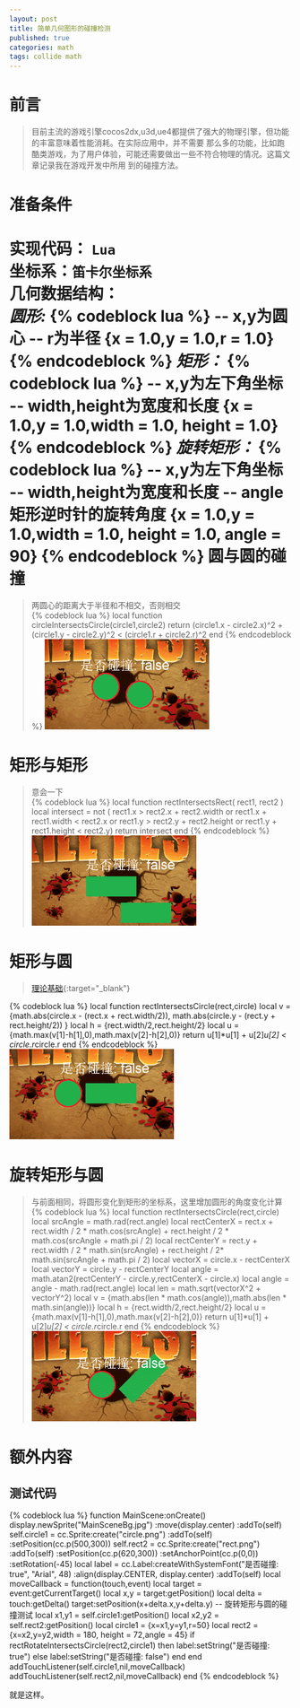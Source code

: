 ```yaml
---
layout: post
title: 简单几何图形的碰撞检测
published: true
categories: math
tags: collide math
---
```


前言
====

> 目前主流的游戏引擎cocos2dx,u3d,ue4都提供了强大的物理引擎，但功能的丰富意味着性能消耗。在实际应用中，并不需要
那么多的功能，比如跑酷类游戏，为了用户体验，可能还需要做出一些不符合物理的情况。这篇文章记录我在游戏开发中所用
到的碰撞方法。    

准备条件
====

**实现代码**： ``Lua``      
**坐标系**：``笛卡尔坐标系``    
**几何数据结构：**        
*圆形:*
{% codeblock lua %}
-- x,y为圆心
-- r为半径
{x = 1.0,y = 1.0,r = 1.0}
{% endcodeblock %}
*矩形：*
{% codeblock lua %}
-- x,y为左下角坐标
-- width,height为宽度和长度
{x = 1.0,y = 1.0,width = 1.0, height = 1.0}
{% endcodeblock %}
*旋转矩形：*
{% codeblock lua %}
-- x,y为左下角坐标
-- width,height为宽度和长度
-- angle矩形逆时针的旋转角度
{x = 1.0,y = 1.0,width = 1.0, height = 1.0, angle = 90}
{% endcodeblock %}
圆与圆的碰撞
====
> 两圆心的距离大于半径和不相交，否则相交    
{% codeblock lua %}
local function circleIntersectsCircle(circle1,circle2)
    return  (circle1.x - circle2.x)^2 + (circle1.y - circle2.y)^2 < (circle1.r + circle2.r)^2
end
{% endcodeblock %}
![圆形X圆形](/images/math/circleXcircle.gif)    

矩形与矩形
====
> 意会一下    
{% codeblock lua %}
local function rectIntersectsRect( rect1, rect2 )
    local intersect = not ( rect1.x > rect2.x + rect2.width or
        rect1.x + rect1.width < rect2.x or
        rect1.y > rect2.y + rect2.height or
        rect1.y + rect1.height < rect2.y)
    return intersect
end
{% endcodeblock %}
![矩形X矩形](/images/math/rectXrect.gif)    

矩形与圆
====
> [理论基础](https://www.zhihu.com/question/24251545/answer/27184960){:target="_blank"}    

{% codeblock lua %}
local function rectIntersectsCircle(rect,circle)
    local v = {math.abs(circle.x - (rect.x + rect.width/2)),
        math.abs(circle.y - (rect.y + rect.height/2)) }
    local h = {rect.width/2,rect.height/2}
    local u = {math.max(v[1]-h[1],0),math.max(v[2]-h[2],0)}
    return u[1]*u[1] + u[2]*u[2] < circle.r*circle.r
end
{% endcodeblock %}
![矩形X圆形](/images/math/rectXcircle.gif)    

旋转矩形与圆
====
> 与前面相同，将圆形变化到矩形的坐标系，这里增加圆形的角度变化计算
{% codeblock lua %}
local function rectIntersectsCircle(rect,circle)
    local srcAngle = math.rad(rect.angle)
    local rectCenterX = rect.x + rect.width / 2 * math.cos(srcAngle) + 
                        rect.height / 2 * math.cos(srcAngle + math.pi / 2)
    local rectCenterY = rect.y + rect.width / 2 * math.sin(srcAngle) + 
                        rect.height / 2* math.sin(srcAngle + math.pi / 2)
    local vectorX = circle.x - rectCenterX
    local vectorY = circle.y - rectCenterY
    local angle = math.atan2(rectCenterY - circle.y,rectCenterX - circle.x)
    local angle = angle - math.rad(rect.angle)
    local len = math.sqrt(vectorX^2 + vectorY^2)
    local v = {math.abs(len * math.cos(angle)),math.abs(len * math.sin(angle))}
    local h = {rect.width/2,rect.height/2}
    local u = {math.max(v[1]-h[1],0),math.max(v[2]-h[2],0)}
    return u[1]*u[1] + u[2]*u[2] < circle.r*circle.r
end
{% endcodeblock %}
![旋转矩形X圆形](/images/math/rectAngleXcircle.gif)    

额外内容
====

测试代码
----
{% codeblock lua %}
function MainScene:onCreate()
    display.newSprite("MainSceneBg.jpg")
        :move(display.center)
        :addTo(self)
    self.circle1 = cc.Sprite:create("circle.png")
        :addTo(self)
        :setPosition(cc.p(500,300))
    self.rect2 = cc.Sprite:create("rect.png")
        :addTo(self)
        :setPosition(cc.p(620,300))
        :setAnchorPoint(cc.p(0,0))
        :setRotation(-45)
    local label = cc.Label:createWithSystemFont("是否碰撞: true", "Arial", 48)
        :align(display.CENTER, display.center)
        :addTo(self)
    local moveCallback = function(touch,event)
        local target = event:getCurrentTarget()
        local x,y   = target:getPosition()
        local delta = touch:getDelta()
        target:setPosition(x+delta.x,y+delta.y)
        -- 旋转矩形与圆的碰撞测试
        local x1,y1 = self.circle1:getPosition()
        local x2,y2 = self.rect2:getPosition()
        local circle1 = {x=x1,y=y1,r=50}
        local rect2 = {x=x2,y=y2,width = 180, height = 72,angle = 45}
        if rectRotateIntersectsCircle(rect2,circle1) then
            label:setString("是否碰撞: true")
        else
            label:setString("是否碰撞: false")
        end
    end
    addTouchListener(self.circle1,nil,moveCallback)
    addTouchListener(self.rect2,nil,moveCallback)
end
{% endcodeblock %}

就是这样。